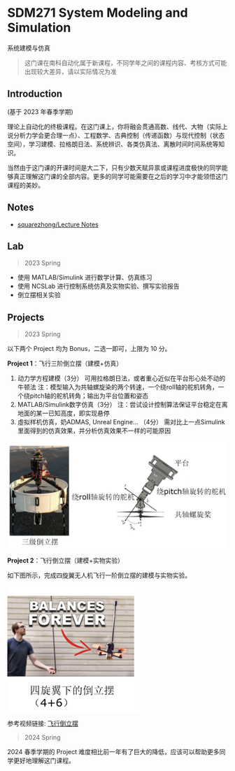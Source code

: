 # SDM271 System Modeling and Simulation 
系统建模与仿真

> 这门课在南科自动化属于新课程，不同学年之间的课程内容、考核方式可能出现较大差异，请以实际情况为准

## Introduction
(基于 2023 年春季学期)

理论上自动化的终极课程。在这门课上，你将融会贯通高数、线代、大物（实际上说分析力学会更合理一点）、工程数学、古典控制（传递函数）与现代控制（状态空间），学习建模、拉格朗日法、系统辨识、各类仿真法、离散时间时间系统等知识。

当然由于这门课的开课时间是大二下，只有少数天赋异禀或课程进度极快的同学能够真正理解这门课的全部内容。更多的同学可能需要在之后的学习中才能领悟这门课程的美妙。

## Notes
- [squarezhong/Lecture Notes](https://squarezhong.notion.site/System-Modeling-and-Simulating-41428a85a1e6476d89a4029f5390ba7a?pvs=4) 

## Lab
> 2023 Spring

- 使用 MATLAB/Simulink 进行数学计算、仿真练习
- 使用 NCSLab 进行控制系统仿真及实物实验、撰写实验报告
- 倒立摆相关实验

## Projects
> 2023 Spring

以下两个 Project 均为 Bonus，二选一即可，上限为 10 分。

**Project 1**：飞行三阶倒立摆（建模+仿真）

1. 动力学方程建模（3分）
可用拉格朗日法，或者重心近似在平台形心处不动的牛顿法
注：模型输入为共轴螺旋染的两个转速，一个绕roll轴的舵机转角，一个绕pitch轴的舵机转角；输出为平台位置和姿态
2. MATLAB/Simulink数字仿真（3分）
注：尝试设计控制算法保证平台稳定在离地面的某一已知高度，即实现悬停
3. 虛拟样机仿真，奶ADMAS, Unreal Engine... （4分）
需对比上一点Simulink里面得到的仿真效果，并分析仿真效果不一样的可能原因

![](sdm271/project1.png)

**Project 2**：飞行倒立摆（建模+实物实验）

如下图所示，完成四旋翼无人机飞行一阶倒立摆的建模与实物实验。

<img src="sdm271/project2.png" align="center" width="60%">


参考视频链接: [飞行倒立摆](https://www.bilibili.com/video/BV15s4y1g7eG) 


> 2024 Spring

2024 春季学期的 Project 难度相比前一年有了巨大的降低，应该可以帮助更多同学更好地理解这门课程。